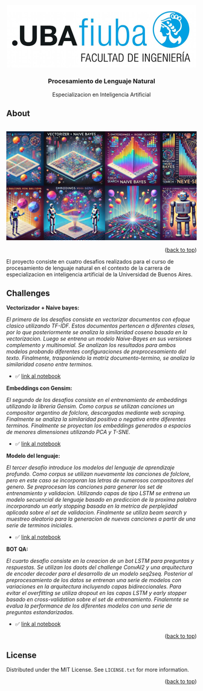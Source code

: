 <!-- PROJECT LOGO -->
<br />
<div align="center">
  <a href="https://lse.posgrados.fi.uba.ar/posgrados/especializaciones/inteligencia-artificial">
    <img src="readme/logoFIUBA.jpg" alt="Logo" width="500">
  </a>

<h3 align="center">Procesamiento de Lenguaje Natural</h3>

  <p align="center">
    Especializacion en Inteligencia Artificial
  </p>
</div>

<!-- ABOUT THE PROJECT -->

## About

<br />
<div align="center">
  <img src="readme/cover.jpg" alt="Logo" width="800">
</div>


<p align="right">(<a href="#readme-top">back to top</a>)</p>

El proyecto consiste en cuatro desafios realizados para el curso de procesamiento de lenguaje natural en el contexto de la carrera de especializacion en inteligencia artificial de la Universidad de Buenos Aires.


<!-- USAGE EXAMPLES -->

## Challenges

<strong>Vectorizador + Naive bayes:</strong>

<em><p>
El primero de los desafios consiste en vectorizar documentos con efoque clasico utilizando TF-IDF. Estos documentos pertencen a diferentes clases, por lo que posteriormente se analiza la similaridad coseno basada en la vectorizacion. Luego se entrena un modelo Naive-Bayes en sus versiones complemento y multinomial. Se analizan los resultados para ambos modelos probando diferentes configuraciones de preprocesamiento del texto. Finalmente, trasponiendo la matriz documento-termino, se analiza la similaridad coseno entre terminos.
</p></em>

- ✅ [link al notebook][desafio1-notebook-url]

<strong>Embeddings con Gensim:</strong>

<em><p>
El segundo de los desafios consiste en el entrenamiento de embeddings utilizando la libreria Gensim. Como corpus se utilizan canciones un compositor argentino de folclore, descargadas mediante web scraping. Finalmente se analiza la similaridad positiva o negativa entre diferentes terminos. Finalmente se proyectan los embeddings generados a espacios de menores dimensiones utilizando PCA y T-SNE.
</p></em>

- ✅ [link al notebook][desafio2-notebook-url]

<strong>Modelo del lenguaje:</strong>

<em><p>
El tercer desafío introduce los modelos del lenguaje de aprendizaje profundo. Como corpus se utilizan nuevamente las canciones de folclore, pero en este caso se incorporan las letras de numerosos compositores del genero. Se preprocesan las canciones para generar los set de entrenamiento y validacion. Utilizando capas de tipo LSTM se entrena un modelo secuencial de lenguaje basado en prediccion de la proxima palabra incorporando un early stopping basada en la metrica de perplejidad aplicada sobre el set de validacion. Finalmente se utiliza beam search y muestreo aleatorio para la generacion de nuevas canciones a partir de una serie de terminos iniciales.
</p></em>

- ✅ [link al notebook][desafio3-notebook-url]

<strong>BOT QA:</strong>

<em><p>
El cuarto desafio consiste en la creacion de un bot LSTM para preguntas y respuestas. Se utilizan los daots del challenge ConvAI2 y una arquitectura de encoder decoder para el desarrollo de un modelo seq2seq. Posterior al preprocesamiento de los datos se entrenan una serie de modelos con variaciones en la arquitectura incluyendo capas bidireccionales. Para evitar el overfitting se utiliza dropout en las capas LSTM y early stopper basado en cross-validation sobre el set de entrenamiento. Finalemnte se evalua la performance de los diferentes modelos con una serie de preguntas estandarizadas.
</p></em>

- ✅ [link al notebook][desafio4-notebook-url]

<p align="right">(<a href="#readme-top">back to top</a>)</p>

<!-- LICENSE -->

## License

Distributed under the MIT License. See `LICENSE.txt` for more information.

<p align="right">(<a href="#readme-top">back to top</a>)</p>


<!-- MARKDOWN LINKS & IMAGES -->
<!-- https://www.markdownguide.org/basic-syntax/#reference-style-links -->

[desafio1-notebook-url]: TPs/TP1/challenge_1.ipynb
[desafio2-notebook-url]: TPs/TP2/src/challenge_2.ipynb
[desafio3-notebook-url]: TPs/TP3/src/challenge_3.ipynb
[desafio4-notebook-url]: TPs/TP4/src/challenge_4.ipynb
